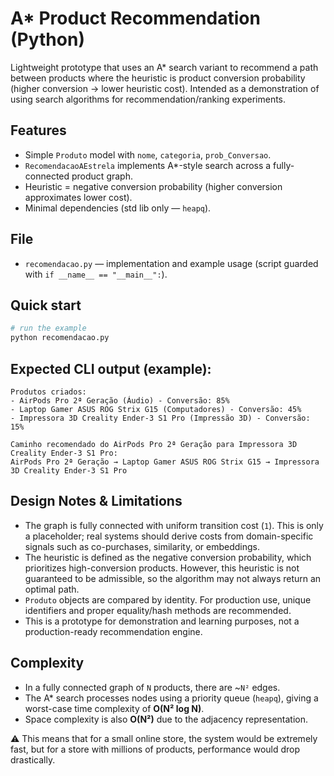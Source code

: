 # A* Product Recommendation (Python)

Lightweight prototype that uses an A* search variant to recommend a path between products where the heuristic is product conversion probability (higher conversion → lower heuristic cost). Intended as a demonstration of using search algorithms for recommendation/ranking experiments.

## Features
- Simple `Produto` model with `nome`, `categoria`, `prob_Conversao`.
- `RecomendacaoAEstrela` implements A*-style search across a fully-connected product graph.
- Heuristic = negative conversion probability (higher conversion approximates lower cost).
- Minimal dependencies (std lib only — `heapq`).

## File
- `recomendacao.py` — implementation and example usage (script guarded with `if __name__ == "__main__":`).

## Quick start

```bash
# run the example
python recomendacao.py
```
## Expected CLI output (example):

```
Produtos criados:
- AirPods Pro 2ª Geração (Áudio) - Conversão: 85%
- Laptop Gamer ASUS ROG Strix G15 (Computadores) - Conversão: 45%
- Impressora 3D Creality Ender-3 S1 Pro (Impressão 3D) - Conversão: 15%

Caminho recomendado do AirPods Pro 2ª Geração para Impressora 3D Creality Ender-3 S1 Pro:
AirPods Pro 2ª Geração → Laptop Gamer ASUS ROG Strix G15 → Impressora 3D Creality Ender-3 S1 Pro
```

## Design Notes & Limitations

- The graph is fully connected with uniform transition cost (`1`). This is only a placeholder; real systems should derive costs from domain-specific signals such as co-purchases, similarity, or embeddings.
- The heuristic is defined as the negative conversion probability, which prioritizes high-conversion products. However, this heuristic is not guaranteed to be admissible, so the algorithm may not always return an optimal path.
- `Produto` objects are compared by identity. For production use, unique identifiers and proper equality/hash methods are recommended.
- This is a prototype for demonstration and learning purposes, not a production-ready recommendation engine.

## Complexity

- In a fully connected graph of `N` products, there are \~`N²` edges.
- The A\* search processes nodes using a priority queue (`heapq`), giving a worst-case time complexity of **O(N² log N)**.
- Space complexity is also **O(N²)** due to the adjacency representation.

⚠️ This means that for a small online store, the system would be extremely fast, but for a store with millions of products, performance would drop drastically.

